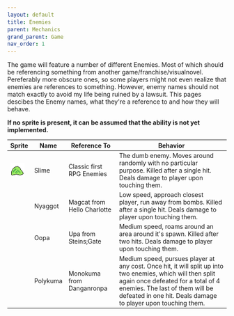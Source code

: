```yaml
---
layout: default
title: Enemies
parent: Mechanics
grand_parent: Game
nav_order: 1
---
```

The game will feature a number of different Enemies. Most of which should be referencing something from another game/franchise/visualnovel. Pereferably more obscure ones, so some players might not even realize that enemies are references to something. However, enemy names should not match exactly to avoid my life being ruined by a lawsuit. This pages descibes the Enemy names, what they're a reference to and how they will behave.

**If no sprite is present, it can be assumed that the ability is not yet implemented.**


| Sprite                             | Name     | Reference To                | Behavior                                                                                                                                                                                                                                            |
| ------------------------------------ | ---------- | ----------------------------- | ----------------------------------------------------------------------------------------------------------------------------------------------------------------------------------------------------------------------------------------------------- |
| ![](/assets/img/mb/SlimeEnemy.png) | Slime    | Classic first RPG Enemies   | The dumb enemy. Moves around randomly with no particular purpose. Killed after a single hit. Deals damage to player upon touching them.                                                                                                             |
|                                    | Nyaggot  | Magcat from Hello Charlotte | Low speed, approach closest player, run away from bombs. Killed after a single hit. Deals damage to player upon touching them.                                                                                                                      |
|                                    | Oopa     | Upa from Steins;Gate        | Medium speed, roams around an area around it's spawn. Killed after two hits. Deals damage to player upon touching them.                                                                                                                             |
|                                    | Polykuma | Monokuma from Danganronpa   | Medium speed, pursues player at any cost. Once hit, it will split up into two enemies, which will then split again once defeated for a total of 4 enemies. The last of them will be defeated in one hit. Deals damage to player upon touching them. |
